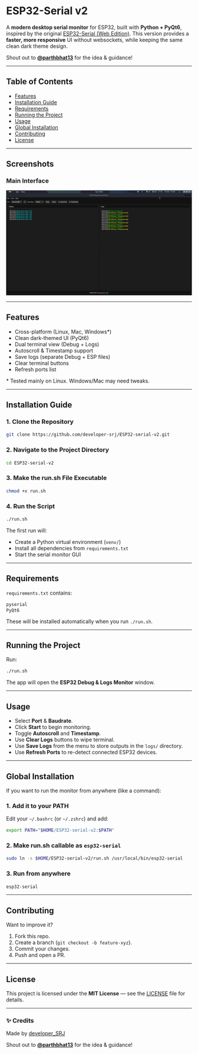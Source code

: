 # ESP32-Serial v2

A **modern desktop serial monitor** for ESP32, built with **Python + PyQt6**, inspired by the original [ESP32-Serial (Web Edition)](https://github.com/developer-srj/ESP32-serial).
This version provides a **faster, more responsive** UI without websockets, while keeping the same clean dark theme design.

Shout out to **[@parthbhat13](https://github.com/parthbhat13)** for the idea & guidance!

---

## Table of Contents

* [Features](#features)
* [Installation Guide](#installation-guide)
* [Requirements](#requirements)
* [Running the Project](#running-the-project)
* [Usage](#usage)
* [Global Installation](#global-installation)
* [Contributing](#contributing)
* [License](#license)

---


## Screenshots

### Main Interface
![ESP32-Serial v2 Main Window](docs/screenshot-main.png)


---
## Features

* Cross-platform (Linux, Mac, Windows\*)
* Clean dark-themed UI (PyQt6)
* Dual terminal view (Debug + Logs)
* Autoscroll & Timestamp support
* Save logs (separate Debug + ESP files)
* Clear terminal buttons
* Refresh ports list

\* Tested mainly on Linux. Windows/Mac may need tweaks.

---

## Installation Guide

### 1. Clone the Repository

```bash
git clone https://github.com/developer-srj/ESP32-serial-v2.git
```

### 2. Navigate to the Project Directory

```bash
cd ESP32-serial-v2
```

### 3. Make the run.sh File Executable

```bash
chmod +x run.sh
```

### 4. Run the Script

```bash
./run.sh
```

The first run will:

* Create a Python virtual environment (`venv/`)
* Install all dependencies from `requirements.txt`
* Start the serial monitor GUI

---

## Requirements

`requirements.txt` contains:

```
pyserial
PyQt6
```

These will be installed automatically when you run `./run.sh`.

---

## Running the Project

Run:

```bash
./run.sh
```

The app will open the **ESP32 Debug & Logs Monitor** window.

---

## Usage

* Select **Port** & **Baudrate**.
* Click **Start** to begin monitoring.
* Toggle **Autoscroll** and **Timestamp**.
* Use **Clear Logs** buttons to wipe terminal.
* Use **Save Logs** from the menu to store outputs in the `logs/` directory.
* Use **Refresh Ports** to re-detect connected ESP32 devices.

---

## Global Installation

If you want to run the monitor from anywhere (like a command):

### 1. Add it to your PATH

Edit your `~/.bashrc` (or `~/.zshrc`) and add:

```bash
export PATH="$HOME/ESP32-serial-v2:$PATH"
```

### 2. Make run.sh callable as `esp32-serial`

```bash
sudo ln -s $HOME/ESP32-serial-v2/run.sh /usr/local/bin/esp32-serial
```

### 3. Run from anywhere

```bash
esp32-serial
```

---

## Contributing

Want to improve it?

1. Fork this repo.
2. Create a branch (`git checkout -b feature-xyz`).
3. Commit your changes.
4. Push and open a PR.

---

## License

This project is licensed under the **MIT License** — see the [LICENSE](LICENSE) file for details.

---

### ✨ Credits

Made by [developer\_SRJ](https://github.com/developer-srj)

Shout out to **[@parthbhat13](https://github.com/parthbhat13)** for the idea & guidance!
